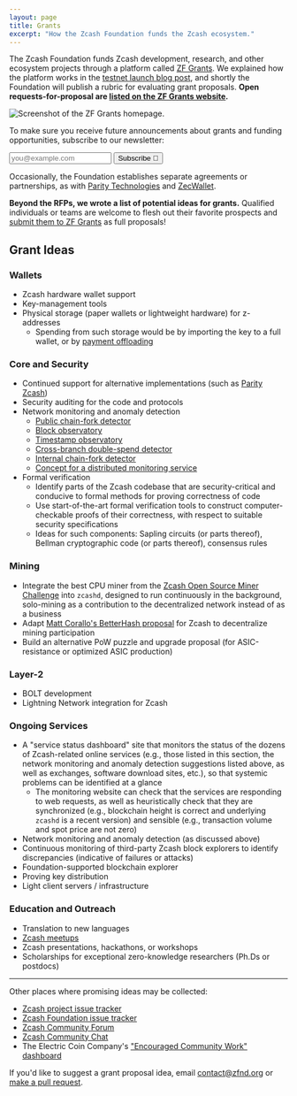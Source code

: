 ```yaml
---
layout: page
title: Grants
excerpt: "How the Zcash Foundation funds the Zcash ecosystem."
---
```


The Zcash Foundation funds Zcash development, research, and other ecosystem projects through a platform called [ZF Grants](https://grants.zfnd.org/). We explained how the platform works in the [testnet launch blog post](https://www.zfnd.org/blog/zf-grants-open-beta/), and shortly the Foundation will publish a rubric for evaluating grant proposals. **Open requests-for-proposal are [listed on the ZF Grants website](https://grants.zfnd.org/requests).**

![Screenshot of the ZF Grants homepage.](https://www.zfnd.org/images/zf_grants_front_page.png)

To make sure you receive future announcements about grants and funding opportunities, subscribe to our newsletter:

<div class="email-form">
<form
  action="https://buttondown.email/api/emails/embed-subscribe/zcashfoundation"
  method="post"
  target="popupwindow"
  onsubmit="window.open('https://buttondown.email/zcashfoundation', 'popupwindow')"
  class="embeddable-buttondown-form"
>
  <!-- <label for="bd-email">Enter your email:</label> -->
  <input type="email" name="email" id="bd-email" placeholder="you@example.com">
  <input type="hidden" value="1" name="embed"/>
  <input type="submit" value="Subscribe 🎉" />
</form>
</div>

Occasionally, the Foundation establishes separate agreements or partnerships, as with [Parity Technologies](https://www.zfnd.org/blog/parity-partnership/) and [ZecWallet](https://www.zfnd.org/blog/zec-wallet-progress/).

**Beyond the RFPs, we wrote a list of potential ideas for grants.** Qualified individuals or teams are welcome to flesh out their favorite prospects and [submit them to ZF Grants](https://grants.zfnd.org/create) as full proposals!

## Grant Ideas

### Wallets

- Zcash hardware wallet support
- Key-management tools
- Physical storage (paper wallets or lightweight hardware) for z-addresses
	- Spending from such storage would be by importing the key to a full wallet, or by [payment offloading](https://github.com/zcash/zcash/issues/1113)

### Core and Security

- Continued support for alternative implementations (such as [Parity Zcash](https://github.com/paritytech/parity-zcash))
- Security auditing for the code and protocols
- Network monitoring and anomaly detection
	- [Public chain-fork detector](https://github.com/zcash/zcash/issues/2536)
	- [Block observatory](https://github.com/zcash/zcash/issues/1922)
	- [Timestamp observatory](https://github.com/zcash/zcash/issues/1924)
	- [Cross-branch double-spend detector](https://github.com/zcash/zcash/issues/2275)
	- [Internal chain-fork detector](https://github.com/zcash/zcash/issues/1925)
	- [Concept for a distributed monitoring service](https://github.com/paulogr/dstatuspage)
- Formal verification
	- Identify parts of the Zcash codebase that are security-critical and conducive to formal methods for proving correctness of code
	- Use start-of-the-art formal verification tools to construct computer-checkable proofs of their correctness, with respect to suitable security specifications
	- Ideas for such components: Sapling circuits (or parts thereof), Bellman cryptographic code (or parts thereof), consensus rules

### Mining

- Integrate the best CPU miner from the [Zcash Open Source Miner Challenge](https://zcashminers.org/) into `zcashd`, designed to run continuously in the background, solo-mining as a contribution to the decentralized network instead of as a business
- Adapt [Matt Corallo's BetterHash proposal](https://github.com/TheBlueMatt/bips/blob/betterhash/bip-XXXX.mediawiki) for Zcash to decentralize mining participation
- Build an alternative PoW puzzle and upgrade proposal (for ASIC-resistance or optimized ASIC production)

### Layer-2

- BOLT development
- Lightning Network integration for Zcash

### Ongoing Services

- A "service status dashboard" site that monitors the status of the dozens of Zcash-related online services (e.g., those listed in this section, the network monitoring and anomaly detection suggestions listed above, as well as exchanges, software download sites, etc.), so that systemic problems can be identified at a glance
	- The monitoring website can check that the services are responding to web requests, as well as heuristically check that they are synchronized (e.g., blockchain height is correct and underlying `zcashd` is a recent version) and sensible (e.g., transaction volume and spot price are not zero)
- Network monitoring and anomaly detection (as discussed above)
- Continuous monitoring of third-party Zcash block explorers to identify discrepancies (indicative of failures or attacks)
- Foundation-supported blockchain explorer
- Proving key distribution
- Light client servers / infrastructure

### Education and Outreach

- Translation to new languages
- [Zcash meetups](https://www.zfnd.org/meetups/)
- Zcash presentations, hackathons, or workshops
- Scholarships for exceptional zero-knowledge researchers (Ph.Ds or postdocs)

-----

Other places where promising ideas may be collected:

- [Zcash project issue tracker](https://github.com/zcash/zcash/issues)
- [Zcash Foundation issue tracker](https://github.com/ZcashFoundation/zfnd/issues)
- [Zcash Community Forum](https://forum.zcashcommunity.com/)
- [Zcash Community Chat](https://chat.zcashcommunity.com/)
- The Electric Coin Company's ["Encouraged Community Work" dashboard](https://github.com/zcash/zcash/projects/27)

If you'd like to suggest a grant proposal idea, email contact@zfnd.org or [make a pull request](https://github.com/ZcashFoundation/zfnd/blob/master/grants/index.md).
